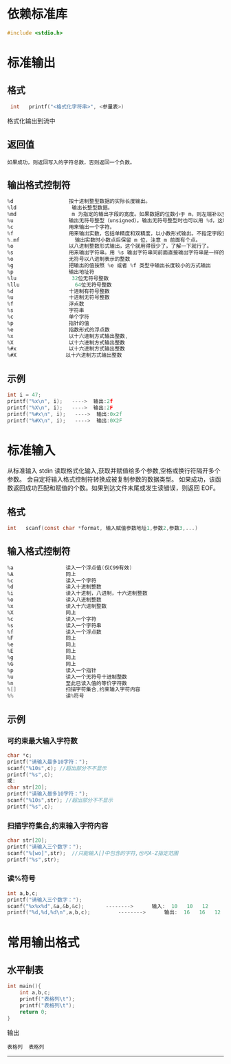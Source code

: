 # 依赖标准库
```c
#include <stdio.h>
```
# 标准输出
## 格式
```c
 int   printf("<格式化字符串>", <参量表>) 
```
格式化输出到流中
## 返回值
```
如果成功，则返回写入的字符总数，否则返回一个负数。
```
## 输出格式控制符
```c
%d                  按十进制整型数据的实际长度输出。
%ld                  输出长整型数据。
%md                  m 为指定的输出字段的宽度。如果数据的位数小于 m，则左端补以空格，若大于 m，则按实际位数输出。
%u                  输出无符号整型（unsigned）。输出无符号整型时也可以用 %d，这时是将无符号转换成有符号数，然后输出。但编程的时候最好不要这么写，因为这样要进行一次转换，使 CPU 多做一次无用功。
%c                  用来输出一个字符。
%f                  用来输出实数，包括单精度和双精度，以小数形式输出。不指定字段宽度，由系统自动指定，整数部分全部输出，小数部分输出 6 位，超过 6 位的四舍五入。
%.mf                  输出实数时小数点后保留 m 位，注意 m 前面有个点。
%o                  以八进制整数形式输出，这个就用得很少了，了解一下就行了。
%s                  用来输出字符串。用 %s 输出字符串同前面直接输出字符串是一样的。但是此时要先定义字符数组或字符指针存储或指向字符串，这个稍后再讲。
%o                  无符号以八进制表示的整数
%g                  把输出的值按照 %e 或者 %f 类型中输出长度较小的方式输出
%p                  输出地址符
%lu                  32位无符号整数
%llu                  64位无符号整数
%d                  十进制有符号整数
%u                  十进制无符号整数
%f                  浮点数
%s                  字符串
%c                  单个字符
%p                  指针的值
%e                  指数形式的浮点数
%x                  以十六进制方式输出整数,
%X                  以十六进制方式输出整数
%#x                 以十六进制方式输出整数
%#X                以十六进制方式输出整数
```
## 示例
```c
int i = 47;
printf("%x\n", i);   ---->  输出:2f
printf("%X\n", i);   ---->  输出:2F
printf("%#x\n", i);   ---->  输出:0x2f   
printf("%#X\n", i);   ---->  输出:0X2F  
```
# 标准输入
从标准输入 stdin 读取格式化输入,获取并赋值给多个参数,空格或换行符隔开多个参数。
会自定将输入格式控制符转换成被复制参数的数据类型。
如果成功，该函数返回成功匹配和赋值的个数。如果到达文件末尾或发生读错误，则返回 EOF。
## 格式
```c
int   scanf(const char *format, 输入赋值参数地址1,参数2,参数3,...)
```
## 输入格式控制符
```c
%a                 读入一个浮点值(仅C99有效) 
%A                 同上
%c                 读入一个字符
%d                 读入十进制整数
%i                 读入十进制，八进制，十六进制整数
%o                 读入八进制整数
%x                 读入十六进制整数
%X                 同上
%c                 读入一个字符
%s                 读入一个字符串
%f                 读入一个浮点数
%F                 同上
%e                 同上
%E                 同上
%g                 同上
%G                 同上
%p                 读入一个指针
%u                 读入一个无符号十进制整数
%n                 至此已读入值的等价字符数
%[]                扫描字符集合,约束输入字符内容
%%                 读%符号
```
## 示例
### 可约束最大输入字符数
```c
char *c; 
printf("请输入最多10字符：");
scanf("%10s",c); //超出部分不不显示
printf("%s",c);
或:
char str[20];
printf("请输入最多10字符：");
scanf("%10s",str); //超出部分不不显示
printf("%s",c);
```
### 扫描字符集合,约束输入字符内容
```c
char str[20]; 
printf("请输入三个数字：");
scanf("%[wo]",str);  //只能输入[]中包含的字符,也可A-Z指定范围
printf("%s",str);
```
### 读%符号
```c
int a,b,c; 
printf("请输入三个数字：");
scanf("%x%x%d",&a,&b,&c);       -------->      输入:  10   10   12 
printf("%d,%d,%d\n",a,b,c);         -------->      输出:  16   16   12    (自动将16进制转换成10进制)
```
# 常用输出格式
## 水平制表
```c
int main(){
    int a,b,c;
    printf("表格列\t");
    printf("表格列\t");
    return 0;
}
```
输出
```
表格列  表格列  
```
--------------------------------------------------------------------------------
